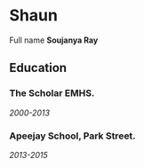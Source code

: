 # Shaun

Full name **Soujanya Ray**

## Education

### The Scholar EMHS.
_2000-2013_

### Apeejay School, Park Street.
_2013-2015_
